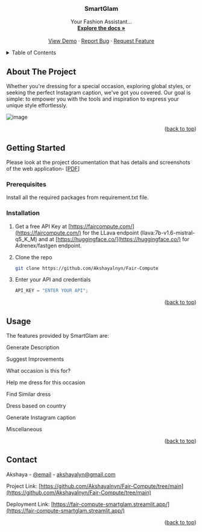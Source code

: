 
<a name="readme-top"></a>

<!--
*** Thanks for checking out the Best-README-Template. If you have a suggestion
*** that would make this better, please fork the repo and create a pull request
*** or simply open an issue with the tag "enhancement".
*** Don't forget to give the project a star!
*** Thanks again! Now go create something AMAZING! :D
-->

<!-- PROJECT SHIELDS -->
<!--
*** I'm using markdown "reference style" links for readability.
*** Reference links are enclosed in brackets [ ] instead of parentheses ( ).
*** See the bottom of this document for the declaration of the reference variables
*** for contributors-url, forks-url, etc. This is an optional, concise syntax you may use.
*** https://www.markdownguide.org/basic-syntax/#reference-style-links
-->

<!-- PROJECT LOGO -->
<br />
<div align="center">
  <a href="https://github.com/github_username/repo_name">

  </a>

<h3 align="center">SmartGlam</h3>

  <p align="center">
    Your Fashion Assistant...
    <br />
    <a href="https://github.com/Akshayalnyn/Fair-Compute/tree/main"><strong>Explore the docs »</strong></a>
    <br />
    <br />
    <a href="https://github.com/Akshayalnyn/Fair-Compute/tree/main">View Demo</a>
    ·
    <a href="akshayalnyn@gmail.com">Report Bug</a>
    ·
    <a href="akshayalnyn@gmail.com">Request Feature</a>
  </p>
</div>

<!-- TABLE OF CONTENTS -->
<details>
  <summary>Table of Contents</summary>
  <ol>
    <li>
      <a href="#about-the-project">About The Project</a>
    </li>
    <li>
      <a href="#getting-started">Getting Started</a>
      <ul>
        <li><a href="#prerequisites">Prerequisites</a></li>
        <li><a href="#installation">Installation</a></li>
      </ul>
    </li>
    <li><a href="#usage">Usage</a></li>
    <li><a href="#contributing">Contributing</a></li>
    <li><a href="#contact">Contact</a></li>
  </ol>
</details>

<!-- ABOUT THE PROJECT -->

## About The Project

Whether you're dressing for a special occasion, exploring global
styles, or seeking the perfect Instagram caption, we've got you
covered. Our goal is simple: to empower you with the tools and
inspiration to express your unique style effortlessly.


![image](https://github.com/Akshayalnyn/Fair-Compute/assets/65711425/4df263b2-f46d-4c66-92b5-aabd63301cc7)

<p align="right">(<a href="#readme-top">back to top</a>)</p>

<!-- GETTING STARTED -->

## Getting Started

Please look at the project documentation that has details and screenshots of the web application- [[PDF](https://github.com/Akshayalnyn/Fair-Compute/blob/main/Faircompute%20submission.pdf)]

### Prerequisites

Install all the required packages from requirement.txt file.

### Installation

1. Get a free API Key at [https://faircompute.com/](https://faircompute.com/) for the LLava endpoint (llava:7b-v1.6-mistral-q5_K_M) and at [https://huggingface.co/](https://huggingface.co/) for Adrenex/fastgen endpoint.
2. Clone the repo

   ```sh
   git clone https://github.com/Akshayalnyn/Fair-Compute
   ```

3. Enter your API and credentials
   ```js
   API_KEY = "ENTER YOUR API";
   ```

<p align="right">(<a href="#readme-top">back to top</a>)</p>

<!-- USAGE EXAMPLES -->

## Usage

The features provided by SmartGlam are:

Generate Description

Suggest Improvements

What occasion is this for?

Help me dress for this occasion

Find Similar dress

Dress based on country

Generate Instagram caption

Miscellaneous

<p align="right">(<a href="#readme-top">back to top</a>)</p>


## Contact

Akshaya - [@email](akshayalyn@gmail.com) - akshayalyn@gmail.com

Project Link: [https://github.com/Akshayalnyn/Fair-Compute/tree/main](https://github.com/Akshayalnyn/Fair-Compute/tree/main)

Deployment Link: [https://fair-compute-smartglam.streamlit.app/](https://fair-compute-smartglam.streamlit.app/)

<p align="right">(<a href="#readme-top">back to top</a>)</p>



